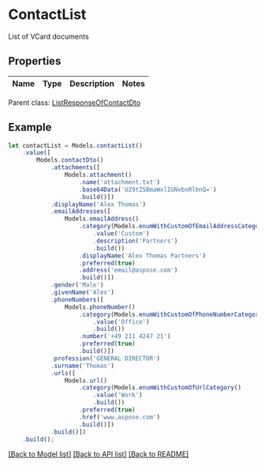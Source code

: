 # ContactList

List of VCard documents             

## Properties
Name | Type | Description | Notes
---- | ---- | ----------- | -----

 Parent class: [ListResponseOfContactDto](ListResponseOfContactDto.md)


## Example
```typescript
let contactList = Models.contactList()
    .value([
        Models.contactDto()
            .attachments([
                Models.attachment()
                    .name('attachment.txt')
                    .base64Data('U29tZSBmaWxlIGNvbnRlbnQ=')
                    .build()])
            .displayName('Alex Thomas')
            .emailAddresses([
                Models.emailAddress()
                    .category(Models.enumWithCustomOfEmailAddressCategory()
                        .value('Custom')
                        .description('Partners')
                        .build())
                    .displayName('Alex Thomas Partners')
                    .preferred(true)
                    .address('email@aspose.com')
                    .build()])
            .gender('Male')
            .givenName('Alex')
            .phoneNumbers([
                Models.phoneNumber()
                    .category(Models.enumWithCustomOfPhoneNumberCategory()
                        .value('Office')
                        .build())
                    .number('+49 211 4247 21')
                    .preferred(true)
                    .build()])
            .profession('GENERAL DIRECTOR')
            .surname('Thomas')
            .urls([
                Models.url()
                    .category(Models.enumWithCustomOfUrlCategory()
                        .value('Work')
                        .build())
                    .preferred(true)
                    .href('www.aspose.com')
                    .build()])
            .build()])
    .build();
```


[[Back to Model list]](README.md#documentation-for-models) [[Back to API list]](README.md#documentation-for-api-endpoints) [[Back to README]](README.md)
